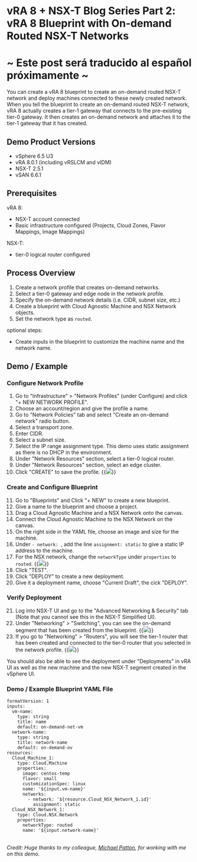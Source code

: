 # vRA 8 + NSX-T Blog Series Part 2: vRA 8 Blueprint with On-demand Routed NSX-T Networks

# ~ Este post será traducido al español próximamente ~

You can create a vRA 8 blueprint to create an on-demand routed NSX-T network and deploy machines connected to these newly created network. When you tell the blueprint to create an on-demand routed NSX-T network, vRA 8 actually creates a tier-1 gateway that connects to the pre-existing tier-0 gateway. It then creates an on-demand network and attaches it to the tier-1 gateway that it has created.


## Demo Product Versions  
* vSphere 6.5 U3
* vRA 8.0.1 (including vRSLCM and vIDM)
* NSX-T 2.5.1
* vSAN 6.6.1

## Prerequisites
vRA 8:
* NSX-T account connected
* Basic infrastructure configured (Projects, Cloud Zones, Flavor Mappings, Image Mappings)

NSX-T:
* tier-0 logical router configured


## Process Overview
1. Create a network profile that creates on-demand networks. 
2. Select a tier-0 gateway and edge node in the network profile.
3. Specify the on-demand network details (i.e. CIDR, subnet size, etc.)
4. Create a blueprint with Cloud Agnostic Machine and NSX Network objects.
5. Set the network type as `routed`. 

optional steps:
* Create inputs in the blueprint to customize the machine name and the network name.


## Demo / Example

### Configure Network Profile
1. Go to "Infrastructure" > "Network Profiles" (under Configure) and click "+ NEW NETWORK PROFILE".
2. Choose an account/region and give the profile a name.
3. Go to "Network Policies" tab and select "Create an on-demand network" radio button. 
4. Select a transport zone. 
5. Enter CIDR.
6. Select a subnet size.
7. Select the IP range assignment type. This demo uses static assignment as there is no DHCP in the environment. 
8. Under "Network Resources" section, select a tier-0 logical router.
9. Under "Network Resources" section, select an edge cluster. 
10. Click "CREATE" to save the profile. 
{{<image src="step10.png" linked="true">}}

### Create and Configure Blueprint
11. Go to "Blueprints" and Click "+ NEW" to create a new blueprint.
12. Give a name to the blueprint and choose a project.
13. Drag a Cloud Agnostic Machine and a NSX Network onto the canvas. 
14. Connect the Cloud Agnostic Machine to the NSX Network on the canvas. 
15. On the right side in the YAML file, choose an image and size for the machine. 
16. Under `- network: `, add the line `assignment: static` to give a static IP address to the machine.
17. For the NSX network, change the `networkType` under `properties` to `routed`.
{{<image src="step17.png" linked="true">}}
18. Click "TEST".
19. Click "DEPLOY" to create a new deployment.
20. Give it a deployment name, choose "Current Draft", the cick "DEPLOY".

### Verify Deployment
21. Log into NSX-T UI and go to the "Advanced Networking & Security" tab (Note that you cannot see this in the NSX-T Simplified UI).
22. Under "Networking" > "Switching", you can see the on-demand segment that has been created from the blueprint.
{{<image src="step22.png" linked="true">}}
23. If you go to "Networking" > "Routers", you will see the tier-1 router that has been created and connected to the tier-0 router that you selected in the network profile.
{{<image src="step23.png" linked="true">}}

You should also be able to see the deployment under "Deployments" in vRA UI as well as the new machine and the new NSX-T segment created in the vSphere UI.

### Demo / Example Blueprint YAML File
```
formatVersion: 1
inputs:
  vm-name:
    type: string
    title: name
    default: on-demand-net-vm
  network-name:
    type: string
    title: network-name
    default: on-demand-ov
resources:
  Cloud_Machine_1:
    type: Cloud.Machine
    properties:
      image: centos-temp
      flavor: small
      customizationSpec: linux
      name: '${input.vm-name}'
      networks:
        - network: '${resource.Cloud_NSX_Network_1.id}'
          assignment: static
  Cloud_NSX_Network_1:
    type: Cloud.NSX.Network
    properties:
      networkType: routed
      name: '${input.network-name}'
```
<br>
<i>Credit: Huge thanks to my colleague, <a href="https://www.linkedin.com/in/pattonmichael/" target="_blank" rel="noopener noreferrer">Michael Patton</a>, for working with me on this demo.</i> 
